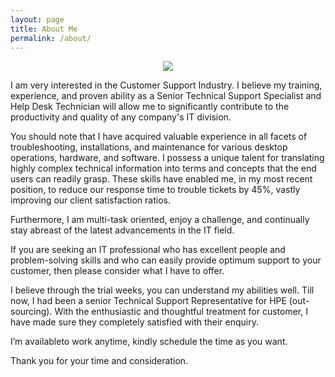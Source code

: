 ```yaml
---
layout: page
title: About Me
permalink: /about/
---
```

<center> <img src="https://scontent.fhan2-2.fna.fbcdn.net/v/t1.0-9/15242030_1528592513823894_6085817729555408972_n.jpg?oh=5baab6e16aa30956e9a071647a8afb51&oe=5A842245"></center>
<p>I am very interested in the Customer Support Industry. I believe my training, experience, and proven ability as a Senior Technical Support Specialist and Help Desk Technician will allow me to significantly contribute to the productivity and quality of any company's IT division.</p>
<p>You should note that I have acquired valuable experience in all facets of troubleshooting, installations, and maintenance for various desktop operations, hardware, and software. I possess a unique talent for translating highly complex technical information into terms and concepts that the end users can readily grasp. These skills have enabled me, in my most recent position, to reduce our response time to trouble tickets by 45%, vastly improving our client satisfaction ratios.</p>
<p>Furthermore, I am multi-task oriented, enjoy a challenge, and continually stay abreast of the latest advancements in the IT field.</p>
<p>If you are seeking an IT professional who has excellent people and problem-solving skills and who can easily provide optimum support to your customer, then please consider what I have to offer.</p>
<p>I believe through the trial weeks, you can understand my abilities well. Till now, I had been a senior Technical Support Representative for HPE (out-sourcing). With the enthusiastic and thoughtful treatment for customer, I have made sure they completely satisfied with their enquiry.</p>
<p>I’m availableto work anytime, kindly schedule the time as you want.</p>
<p>Thank you for your time and consideration.</p></td> 


</table>
